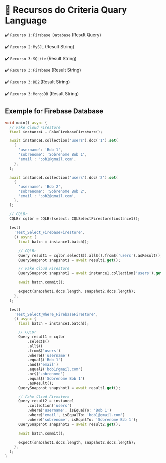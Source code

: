 # :hammer: Recursos do Criteria Quary Language

:heavy_check_mark: `Recurso 1`: ```Firebase Database``` (Result Query)

:heavy_check_mark: `Recurso 2`: ```MySQL``` (Result String)

:heavy_check_mark: `Recurso 3`: ```SQLite``` (Result String)

:heavy_check_mark: `Recurso 3`: ```Firebase``` (Result String)

:heavy_check_mark: `Recurso 3`: ```DB2``` (Result String)

:heavy_check_mark: `Recurso 3`: ```MongoDB``` (Result String)


## Exemple for Firebase Database

```Dart
void main() async {
  // Fake Cloud Firestore
  final instance1 = FakeFirebaseFirestore();

  await instance1.collection('users').doc('1').set(
    {
      'username': 'Bob 1',
      'sobrenome': 'Sobrenome Bob 1',
      'email': 'bob1@gmail.com',
    },
  );

  await instance1.collection('users').doc('2').set(
    {
      'username': 'Bob 2',
      'sobrenome': 'Sobrenome Bob 2',
      'email': 'bob2@gmail.com',
    },
  );

  // CQLBr
  CQLBr cqlbr = CQLBr(select: CQLSelectFirestore(instance1));
  
  test(
    'Test_Select_FirebaseFirestore',
    () async {
      final batch = instance1.batch();

      // CQLBr
      Query result1 = cqlbr.select$().all$().from$('users').asResult();
      QuerySnapshot snapshot1 = await result1.get();

      // Fake Cloud Firestore
      QuerySnapshot snapshot2 = await instance1.collection('users').get();

      await batch.commit();

      expect(snapshot1.docs.length, snapshot2.docs.length);
    },
  );

  test(
    'Test_Select_Where_FirebaseFirestore',
    () async {
      final batch = instance1.batch();

      // CQLBr
      Query result1 = cqlbr
          .select$()
          .all$()
          .from$('users')
          .where$('username')
          .equal$('Bob 1')
          .and$('email')
          .equal$('bob1@gmail.com')
          .or$('sobrenome')
          .equal$('Sobrenome Bob 1')
          .asResult();
      QuerySnapshot snapshot1 = await result1.get();

      // Fake Cloud Firestore
      Query result2 = instance1
          .collection('users')
          .where('username', isEqualTo: 'Bob 1')
          .where('email', isEqualTo: 'bob1@gmail.com')
          .where('sobrenome', isEqualTo: 'Sobrenome Bob 1');
      QuerySnapshot snapshot2 = await result2.get();

      await batch.commit();

      expect(snapshot1.docs.length, snapshot2.docs.length);
    },
  );
}
```
